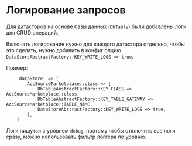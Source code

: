 # Логирование запросов

Для датасторов на основе базы данных (`DbTable`) были добавлены логи для CRUD операций.

Включать логирование нужно для каждого датастора отдельно, чтобы это сделать, нужно добавить в конфиг опцию `DataStoreAbstractFactory::KEY_WRITE_LOGS => true`.

Пример:
```
    'dataStore' => [
        AccSourceMarketplace::class => [
            DbTableAbstractFactory::KEY_CLASS => AccSourceMarketplace::class,
            DbTableAbstractFactory::KEY_TABLE_GATEWAY => AccSourceMarketplace::TABLE_NAME,
            DataStoreAbstractFactory::KEY_WRITE_LOGS => true,
        ],
    ]
```

Логи пишутся с уровнем `debug`, поэтому чтобы отключить все логи сразу, можно использовать фильтр логгера по уровню.